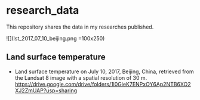 # research_data
This repository shares the data in my researches published.

![](lst_2017_07_10_beijing.png =100x250)
## Land surface temperature
- Land surface temperature on July 10, 2017, Beijing, China, retrieved from the Landsat 8 image with a spatial resolution of 30 m.
https://drive.google.com/drive/folders/1l0GieK7ENPxOY6Ap2NTB6XO2XJ2ZmUAP?usp=sharing
